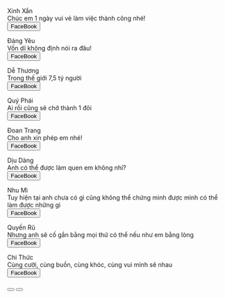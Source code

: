 <!DOCTYPE html>
<html lang="en">

<head>
    <meta charset="UTF-8">
    <meta http-equiv="X-UA-Compatible" content="IE=edge">
    <meta name="viewport" content="width=device-width, initial-scale=1.0">
    <link rel="stylesheet" href="https://cdnjs.cloudflare.com/ajax/libs/font-awesome/6.2.0/css/all.min.css">
    <link rel="stylesheet" href="style.css">
    <title>Happy Women Day</title>

</head>

<body>
    <div class="container">
        <div id="slideshow">
            <div class="item" style="background-image: url(anh1.jpg);">
                <div class="content">
                    <div class="name">Xinh Xắn</div>
                    <div class="des">Chúc em 1 ngày vui vẻ làm việc thành công nhé!</div>
                    <form>
                        <input type="button" class="csw-btn-button" onclick="window.location.href='https://www.facebook.com/profile.php?id=100026588711520';" value="FaceBook" />
                      </form>
                </div>
            </div>
            <div class="item" style="background-image: url(anh2.jpg);">
                <div class="content">
                    <div class="name">Đáng Yêu</div>
                    <div class="des">Vốn dĩ không định nói ra đâu!</div>
                    <form>
                        <input type="button" class="csw-btn-button" onclick="window.location.href='https://www.facebook.com/profile.php?id=100007082615335';" value="FaceBook" />
                      </form>
                </div>
            </div>
            <div class="item" style="background-image: url(anh3.jpg);">
                <div class="content">
                    <div class="name">Dễ Thương</div>
                    <div class="des">Trong thế giới 7,5 tỷ người</div>
                    <form>
                        <input type="button" class="csw-btn-button" onclick="window.location.href='https://www.facebook.com/profile.php?id=100026588711520';" value="FaceBook" />
                      </form>
                </div>
            </div>
            <div class="item" style="background-image: url(anh4.jpg);">
                <div class="content">
                    <div class="name">Quý Phái</div>
                    <div class="des">Ai rồi cũng sẽ chở thành 1 đôi</div>
                    <form>
                        <input type="button" class="csw-btn-button" onclick="window.location.href='https://www.facebook.com/profile.php?id=100026588711520';" value="FaceBook" />
                      </form>
                </div>
            </div>
            <div class="item" style="background-image: url(anh5.jpg);">
                <div class="content">
                    <div class="name">Đoan Trang</div>
                    <div class="des">Cho anh xin phép em nhé!</div>
                    <form>
                        <input type="button" class="csw-btn-button" onclick="window.location.href='https://www.facebook.com/profile.php?id=100026588711520';" value="FaceBook" />
                      </form>
                </div>
            </div>
            <div class="item" style="background-image: url(anh6.jpg);">
                <div class="content">
                    <div class="name">Dịu Dàng</div>
                    <div class="des">Anh có thể được làm quen em không nhỉ?</div>
                    <form>
                        <input type="button" class="csw-btn-button" onclick="window.location.href='https://www.facebook.com/profile.php?id=100026588711520';" value="FaceBook" />
                      </form>
                </div>
            </div>
            <div class="item" style="background-image: url(anh7.jpg);">
                <div class="content">
                    <div class="name">Nhu Mì</div>
                    <div class="des">Tuy hiện tại anh chưa có gì cũng không thể chứng minh được mình có thể làm được những gì</div>
                    <form>
                        <input type="button" class="csw-btn-button" onclick="window.location.href='https://www.facebook.com/profile.php?id=100026588711520';" value="FaceBook" />
                      </form>
                </div>
            </div>
            <div class="item" style="background-image: url(anh8.jpg);">
                <div class="content">
                    <div class="name">Quyến Rũ</div>
                    <div class="des">Nhưng anh sẽ cố gắn bằng mọi thứ có thể nếu như em bằng lòng</div>
                    <form>
                        <input type="button" class="csw-btn-button" onclick="window.location.href='https://www.facebook.com/profile.php?id=100026588711520';" value="FaceBook" />
                      </form>
                </div>
            </div>
            <div class="item" style="background-image: url(anh9.jpg);">
                <div class="content">
                    <div class="name">Chi Thức</div>
                    <div class="des">Cùng cười, cùng buồn, cùng khóc, cùng vui mình sẽ nhau</div>
                    <form>
                        </i><input type="button" class="csw-btn-button"onclick="window.location.href='https://www.facebook.com/profile.php?id=100026588711520';" value="FaceBook" /> 
                      </form>
                </div>
            </div>
        </div>
        <div class="buttons">
            <button id="return"><i class="fa-solid fa-angle-left"></i></button>
            <button id="next"><i class="fa-solid fa-angle-right"></i></button>
        </div>
    </div>
    <script src="script.js"></script>
</body>

</html>
